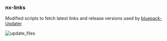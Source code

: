 ### nx-links

Modified scripts to fetch latest links and release versions used by [bluepack-Updater](https://github.com/glitched-nx/bluepack-Updater)

![update_files](https://github.com/glitched-nx/nx-links/workflows/update_files/badge.svg)
